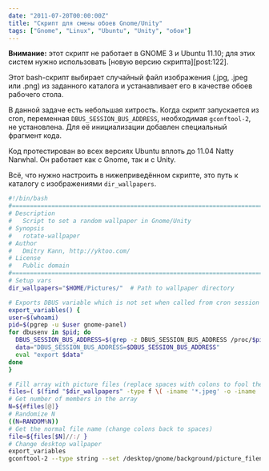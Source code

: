 ```yaml
---
date: "2011-07-20T00:00:00Z"
title: "Скрипт для смены обоев Gnome/Unity"
tags: ["Gnome", "Linux", "Ubuntu", "Unity", "обои"]
---
```


**Внимание:** этот скрипт не работает в GNOME 3 и Ubuntu 11.10; для этих систем нужно использовать [новую версию скрипта][post:122].

Этот bash-скрипт выбирает случайный файл изображения (.jpg, .jpeg или .png) из заданного каталога и устанавливает его в качестве обоев рабочего стола.

<!--more-->

В данной задаче есть небольшая хитрость. Когда скрипт запускается из cron, переменная `DBUS_SESSION_BUS_ADDRESS`, необходимая `gconftool-2`, не установлена. Для её инициализации добавлен специальный фрагмент кода.

Код протестирован во всех версиях Ubuntu вплоть до 11.04 Natty Narwhal. Он работает как с Gnome, так и с Unity.

Всё, что нужно настроить в нижеприведённом скрипте, это путь к каталогу с изображениями `dir_wallpapers`.

```bash
#!/bin/bash
#================================================================================
# Description
#   Script to set a random wallpaper in Gnome/Unity
# Synopsis
#   rotate-wallpaper
# Author
#   Dmitry Kann, http://yktoo.com/
# License
#   Public domain
#================================================================================
# Setup vars
dir_wallpapers="$HOME/Pictures/"  # Path to wallpaper directory

# Exports DBUS variable which is not set when called from cron session
export_variables() {
user=$(whoami)
pid=$(pgrep -u $user gnome-panel)
for dbusenv in $pid; do
  DBUS_SESSION_BUS_ADDRESS=$(grep -z DBUS_SESSION_BUS_ADDRESS /proc/$pid/environ | sed -e 's/DBUS_SESSION_BUS_ADDRESS=//')
  data="DBUS_SESSION_BUS_ADDRESS=$DBUS_SESSION_BUS_ADDRESS"
  eval "export $data"
done
}

# Fill array with picture files (replace spaces with colons to fool the array)
files=( $(find "$dir_wallpapers" -type f \( -iname '*.jpeg' -o -iname '*.jpg' -o -iname '*.png' \) | sed s/' '/':'/g) )
# Get number of members in the array
N=${#files[@]}
# Randomize N
((N=RANDOM%N))
# Get the normal file name (change colons back to spaces)
file=${files[$N]//:/ }
# Change desktop wallpaper
export_variables
gconftool-2 --type string --set /desktop/gnome/background/picture_filename "$file"
```